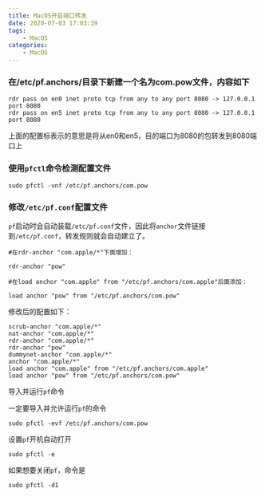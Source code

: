 ```yaml
---
title: MacOS开启端口转发
date: 2020-07-03 17:03:39
tags:
    - MacOS
categories:
    - MacOS
---
```


### 在/etc/pf.anchors/目录下新建一个名为com.pow文件，内容如下

```shell
rdr pass on en0 inet proto tcp from any to any port 8080 -> 127.0.0.1 port 8080
rdr pass on en5 inet proto tcp from any to any port 8080 -> 127.0.0.1 port 8080
```

上面的配置标表示的意思是将从en0和en5，目的端口为8080的包转发到8080端口上

### 使用`pfctl`命令检测配置文件

```shell
sudo pfctl -vnf /etc/pf.anchors/com.pow
```

### 修改`/etc/pf.conf`配置文件

`pf`启动时会自动装载`/etc/pf.conf`文件，因此将`anchor`文件链接到`/etc/pf.conf`，转发规则就会自动建立了。

```shell
#在rdr-anchor "com.apple/*"下面增加：

rdr-anchor "pow"

#在load anchor "com.apple" from "/etc/pf.anchors/com.apple"后面添加：

load anchor "pow" from "/etc/pf.anchors/com.pow"
```



修改后的配置如下：

```shell
scrub-anchor "com.apple/*"
nat-anchor "com.apple/*"
rdr-anchor "com.apple/*"
rdr-anchor "pow"
dummynet-anchor "com.apple/*"
anchor "com.apple/*"
load anchor "com.apple" from "/etc/pf.anchors/com.apple"
load anchor "pow" from "/etc/pf.anchors/com.pow"
```

导入并运行`pf`命令

一定要导入并允许运行`pf`的命令

```shell
sudo pfctl -evf /etc/pf.anchors/com.pow
```


设置`pf`开机自动打开

```shell
sudo pfctl -e
```

如果想要关闭`pf`，命令是

```shell
sudo pfctl -d1
```
